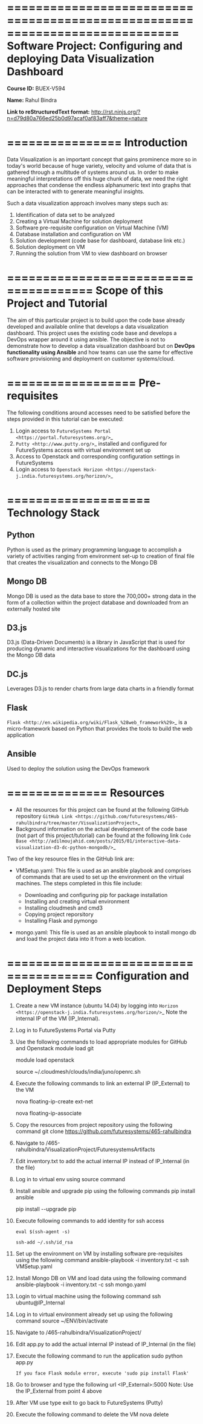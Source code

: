 ============================================================================
**Software Project: Configuring and deploying Data Visualization Dashboard**
============================================================================

**Course ID:**   BUEX-V594

**Name:** Rahul Bindra

**Link to reStructuredText format:** http://rst.ninjs.org/?n=d79d80a766ed25b0d97acaf0af83aff7&theme=nature

================
**Introduction**
================

Data Visualization is an important concept that gains prominence more so in today's world because of huge variety, velocity and volume of data that is gathered through a multitude of systems around us. In order to make meaningful interpretations off this huge chunk of data, we need the right approaches that condense the endless alphanumeric text into graphs that can be interacted with to generate meaningful insights. 

Such a data visualization approach involves many steps such as:

1. Identification of data set to be analyzed
2. Creating a Virtual Machine for solution deployment
3. Software pre-requisite configuration on Virtual Machine (VM)
4. Database installation and configuration on VM
5. Solution development (code base for dashboard, database link etc.)
6. Solution deployment on VM
7. Running the solution from VM to view dashboard on browser

======================================
**Scope of this Project and Tutorial**
======================================

The aim of this particular project is to build upon the code base already developed and available online that develops a data visualization dashboard. This project uses the existing code base and develops a DevOps wrapper around it using ansible. The objective is not to demonstrate how to develop a data visualization dashboard but on **DevOps functionality using Ansible** and how teams can use the same for effective software provisioning and deployment on customer systems/cloud.

==================
**Pre-requisites**
==================
The following conditions around accesses need to be satisfied before the steps provided in this tutorial can be executed:

1. Login access to `FutureSystems Portal <https://portal.futuresystems.org/>`_
2. `Putty <http://www.putty.org/>`_ installed and configured for FutureSystems access with virtual environment set up
3. Access to Openstack and corresponding configuration settings in FutureSystems
4. Login access to `Openstack Horizon <https://openstack-j.india.futuresystems.org/horizon/>`_

====================
**Technology Stack**
====================

Python
------------------
 Python is used as the primary programming language to accomplish a variety of activities ranging from environment set-up to creation of final file that creates the visualization and connects to the Mongo DB

Mongo DB
------------------
 Mongo DB is used as the data base to store the 700,000+ strong data in the form of a collection within the project database and downloaded from an externally hosted site

D3.js
------------------
 D3.js (Data-Driven Documents) is a library in JavaScript that is used for producing dynamic and interactive visualizations for the dashboard using the Mongo DB data

DC.js
------------------
 Leverages D3.js to render charts from large data charts in a friendly format

Flask
------------------
 `Flask <http://en.wikipedia.org/wiki/Flask_%28web_framework%29>`_ is a micro-framework based on Python that provides the tools to build the web application

Ansible
------------------
 Used to deploy the solution using the DevOps framework

==============
**Resources**
==============

- All the resources for this project can be found at the following GitHub repository `GitHub Link <https://github.com/futuresystems/465-rahulbindra/tree/master/VisualizationProject>`_
- Background information on the actual development of the code base (not part of this project/tutorial) can be found at the following link `Code Base <http://adilmoujahid.com/posts/2015/01/interactive-data-visualization-d3-dc-python-mongodb/>`_

Two of the key resource files in the GitHub link are:

- VMSetup.yaml: This file is used as an ansible playbook and comprises of commands that are used to set up the environment on the virtual machines. The steps completed in this file include:

    - Downloading and configuring pip for package installation
    - Installing and creating virtual environment
    - Installing cloudmesh and cmd3
    - Copying project reporsitory
    - Installing Flask and pymongo

- mongo.yaml: This file is used as an ansible playbook to install mongo db and load the project data into it from a web location.

======================================
**Configuration and Deployment Steps**
======================================

1. Create a new VM instance (ubuntu 14.04) by logging into `Horizon <https://openstack-j.india.futuresystems.org/horizon/>`_
    Note the internal IP of the VM (IP_Internal). 

2. Log in to FutureSystems Portal via Putty

3. Use the following commands to load appropriate modules for GitHub and Openstack
    module load git

    module load openstack

    source ~/.cloudmesh/clouds/india/juno/openrc.sh

4. Execute the following commands to link an external IP (IP_External) to the VM 

    nova floating-ip-create ext-net 

    nova floating-ip-associate <VMName> <IPFromPreviousCommand>

5. Copy the resources from project repository using the following command
    git clone https://github.com/futuresystems/465-rahulbindra
6. Navigate to /465-rahulbindra/VisualizationProject/FuturesystemsArtifacts

7. Edit inventory.txt to add the actual internal IP instead of IP_Internal (in the file)

8. Log in to virtual env using source command

9. Install ansible and upgrade pip using the following commands
    pip install ansible

    pip install --upgrade pip

10. Execute following commands to add identity for ssh access
    
        eval $(ssh-agent -s)

        ssh-add ~/.ssh/id_rsa

11. Set up the environment on VM by installing software pre-requisites using the following command 
        ansible-playbook -i inventory.txt -c ssh VMSetup.yaml

12. Install Mongo DB on VM and load data using the following command 
        ansible-playbook -i inventory.txt -c ssh mongo.yaml

13. Login to virtual machine using the following command 
        ssh ubuntu@IP_Internal

14. Log in to virtual environment already set up using the following command
        source ~/ENV/bin/activate

15. Navigate to /465-rahulbindra/VisualizationProject/

16. Edit app.py to add the actual internal IP instead of IP_Internal (in the file)

17. Execute the following command to run the application
        sudo python app.py

        If you face Flask module error, execute 'sudo pip install Flask'

18. Go to browser and type the following url <IP_External>:5000
        Note: Use the IP_External from point 4 above

19. After VM use type exit to go back to FutureSystems (Putty)

20. Execute the following command to delete the VM
        nova delete <VMName>
